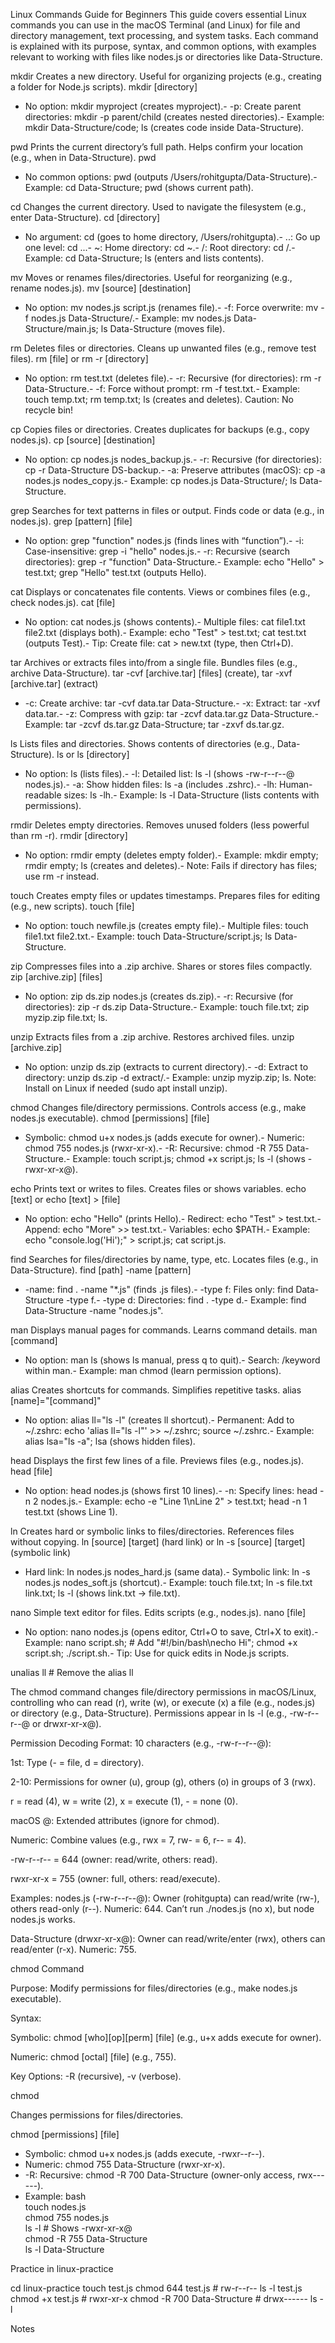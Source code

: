 Linux Commands Guide for Beginners
This guide covers essential Linux commands you can use in the macOS Terminal (and Linux) for file and directory management, text processing, and system tasks. Each command is explained with its purpose, syntax, and common options, with examples relevant to working with files like nodes.js or directories like Data-Structure.


mkdir
Creates a new directory. Useful for organizing projects (e.g., creating a folder for Node.js scripts).
mkdir [directory]
- No option: mkdir myproject (creates myproject).- -p: Create parent directories: mkdir -p parent/child (creates nested directories).- Example: mkdir Data-Structure/code; ls (creates code inside Data-Structure).


pwd
Prints the current directory’s full path. Helps confirm your location (e.g., when in Data-Structure).
pwd
- No common options: pwd (outputs /Users/rohitgupta/Data-Structure).- Example: cd Data-Structure; pwd (shows current path).


cd
Changes the current directory. Used to navigate the filesystem (e.g., enter Data-Structure).
cd [directory]
- No argument: cd (goes to home directory, /Users/rohitgupta).- ..: Go up one level: cd ...- ~: Home directory: cd ~.- /: Root directory: cd /.- Example: cd Data-Structure; ls (enters and lists contents).


mv
Moves or renames files/directories. Useful for reorganizing (e.g., rename nodes.js).
mv [source] [destination]
- No option: mv nodes.js script.js (renames file).- -f: Force overwrite: mv -f nodes.js Data-Structure/.- Example: mv nodes.js Data-Structure/main.js; ls Data-Structure (moves file).


rm
Deletes files or directories. Cleans up unwanted files (e.g., remove test files).
rm [file] or rm -r [directory]
- No option: rm test.txt (deletes file).- -r: Recursive (for directories): rm -r Data-Structure.- -f: Force without prompt: rm -f test.txt.- Example: touch temp.txt; rm temp.txt; ls (creates and deletes). Caution: No recycle bin!


cp
Copies files or directories. Creates duplicates for backups (e.g., copy nodes.js).
cp [source] [destination]
- No option: cp nodes.js nodes_backup.js.- -r: Recursive (for directories): cp -r Data-Structure DS-backup.- -a: Preserve attributes (macOS): cp -a nodes.js nodes_copy.js.- Example: cp nodes.js Data-Structure/; ls Data-Structure.


grep
Searches for text patterns in files or output. Finds code or data (e.g., in nodes.js).
grep [pattern] [file]
- No option: grep "function" nodes.js (finds lines with “function”).- -i: Case-insensitive: grep -i "hello" nodes.js.- -r: Recursive (search directories): grep -r "function" Data-Structure.- Example: echo "Hello" > test.txt; grep "Hello" test.txt (outputs Hello).


cat
Displays or concatenates file contents. Views or combines files (e.g., check nodes.js).
cat [file]
- No option: cat nodes.js (shows contents).- Multiple files: cat file1.txt file2.txt (displays both).- Example: echo "Test" > test.txt; cat test.txt (outputs Test).- Tip: Create file: cat > new.txt (type, then Ctrl+D).


tar
Archives or extracts files into/from a single file. Bundles files (e.g., archive Data-Structure).
tar -cvf [archive.tar] [files] (create), tar -xvf [archive.tar] (extract)
- -c: Create archive: tar -cvf data.tar Data-Structure.- -x: Extract: tar -xvf data.tar.- -z: Compress with gzip: tar -zcvf data.tar.gz Data-Structure.- Example: tar -zcvf ds.tar.gz Data-Structure; tar -zxvf ds.tar.gz.


ls
Lists files and directories. Shows contents of directories (e.g., Data-Structure).
ls or ls [directory]
- No option: ls (lists files).- -l: Detailed list: ls -l (shows -rw-r--r--@ nodes.js).- -a: Show hidden files: ls -a (includes .zshrc).- -lh: Human-readable sizes: ls -lh.- Example: ls -l Data-Structure (lists contents with permissions).


rmdir
Deletes empty directories. Removes unused folders (less powerful than rm -r).
rmdir [directory]
- No option: rmdir empty (deletes empty folder).- Example: mkdir empty; rmdir empty; ls (creates and deletes).- Note: Fails if directory has files; use rm -r instead.


touch
Creates empty files or updates timestamps. Prepares files for editing (e.g., new scripts).
touch [file]
- No option: touch newfile.js (creates empty file).- Multiple files: touch file1.txt file2.txt.- Example: touch Data-Structure/script.js; ls Data-Structure.


zip
Compresses files into a .zip archive. Shares or stores files compactly.
zip [archive.zip] [files]
- No option: zip ds.zip nodes.js (creates ds.zip).- -r: Recursive (for directories): zip -r ds.zip Data-Structure.- Example: touch file.txt; zip myzip.zip file.txt; ls.


unzip
Extracts files from a .zip archive. Restores archived files.
unzip [archive.zip]
- No option: unzip ds.zip (extracts to current directory).- -d: Extract to directory: unzip ds.zip -d extract/.- Example: unzip myzip.zip; ls. Note: Install on Linux if needed (sudo apt install unzip).


chmod
Changes file/directory permissions. Controls access (e.g., make nodes.js executable).
chmod [permissions] [file]
- Symbolic: chmod u+x nodes.js (adds execute for owner).- Numeric: chmod 755 nodes.js (rwxr-xr-x).- -R: Recursive: chmod -R 755 Data-Structure.- Example: touch script.js; chmod +x script.js; ls -l (shows -rwxr-xr-x@).


echo
Prints text or writes to files. Creates files or shows variables.
echo [text] or echo [text] > [file]
- No option: echo "Hello" (prints Hello).- Redirect: echo "Test" > test.txt.- Append: echo "More" >> test.txt.- Variables: echo $PATH.- Example: echo "console.log('Hi');" > script.js; cat script.js.


find
Searches for files/directories by name, type, etc. Locates files (e.g., in Data-Structure).
find [path] -name [pattern]
- -name: find . -name "*.js" (finds .js files).- -type f: Files only: find Data-Structure -type f.- -type d: Directories: find . -type d.- Example: find Data-Structure -name "nodes.js".


man
Displays manual pages for commands. Learns command details.
man [command]
- No option: man ls (shows ls manual, press q to quit).- Search: /keyword within man.- Example: man chmod (learn permission options).


alias
Creates shortcuts for commands. Simplifies repetitive tasks.
alias [name]="[command]"
- No option: alias ll="ls -l" (creates ll shortcut).- Permanent: Add to ~/.zshrc: echo 'alias ll="ls -l"' >> ~/.zshrc; source ~/.zshrc.- Example: alias lsa="ls -a"; lsa (shows hidden files).


head
Displays the first few lines of a file. Previews files (e.g., nodes.js).
head [file]
- No option: head nodes.js (shows first 10 lines).- -n: Specify lines: head -n 2 nodes.js.- Example: echo -e "Line 1\nLine 2" > test.txt; head -n 1 test.txt (shows Line 1).


ln
Creates hard or symbolic links to files/directories. References files without copying.
ln [source] [target] (hard link) or ln -s [source] [target] (symbolic link)
- Hard link: ln nodes.js nodes_hard.js (same data).- Symbolic link: ln -s nodes.js nodes_soft.js (shortcut).- Example: touch file.txt; ln -s file.txt link.txt; ls -l (shows link.txt -> file.txt).


nano
Simple text editor for files. Edits scripts (e.g., nodes.js).
nano [file]
- No option: nano nodes.js (opens editor, Ctrl+O to save, Ctrl+X to exit).- Example: nano script.sh; # Add "#!/bin/bash\necho Hi"; chmod +x script.sh; ./script.sh.- Tip: Use for quick edits in Node.js scripts.

unalias ll        # Remove the alias
ll


The chmod command changes file/directory permissions in macOS/Linux, controlling who can read (r), write (w), or execute (x) a file (e.g., nodes.js) or directory (e.g., Data-Structure). Permissions appear in ls -l (e.g., -rw-r--r--@ or drwxr-xr-x@).

Permission Decoding
Format: 10 characters (e.g., -rw-r--r--@):

1st: Type (- = file, d = directory).

2-10: Permissions for owner (u), group (g), others (o) in groups of 3 (rwx).

r = read (4), w = write (2), x = execute (1), - = none (0).

macOS @: Extended attributes (ignore for chmod).

Numeric: Combine values (e.g., rwx = 7, rw- = 6, r-- = 4).

-rw-r--r-- = 644 (owner: read/write, others: read).

rwxr-xr-x = 755 (owner: full, others: read/execute).

Examples:
nodes.js (-rw-r--r--@): Owner (rohitgupta) can read/write (rw-), others read-only (r--). Numeric: 644. Can’t run ./nodes.js (no x), but node nodes.js works.


Data-Structure (drwxr-xr-x@): Owner can read/write/enter (rwx), others can read/enter (r-x). Numeric: 755.

chmod Command





Purpose: Modify permissions for files/directories (e.g., make nodes.js executable).



Syntax:

Symbolic: chmod [who][op][perm] [file] (e.g., u+x adds execute for owner).

Numeric: chmod [octal] [file] (e.g., 755).

Key Options: -R (recursive), -v (verbose).

chmod

Changes permissions for files/directories.

chmod [permissions] [file]


- Symbolic: chmod u+x nodes.js (adds execute, -rwxr--r--).
- Numeric: chmod 755 Data-Structure (rwxr-xr-x).
- -R: Recursive: chmod -R 700 Data-Structure (owner-only access, rwx------).
- Example: 
bash<br> touch nodes.js<br> chmod 755 nodes.js<br> ls -l # Shows -rwxr-xr-x@<br> chmod -R 755 Data-Structure<br> ls -l Data-Structure<br>

Practice in linux-practice

cd linux-practice
touch test.js
chmod 644 test.js     # rw-r--r--
ls -l test.js
chmod +x test.js      # rwxr-xr-x
chmod -R 700 Data-Structure  # drwx------
ls -l

Notes

